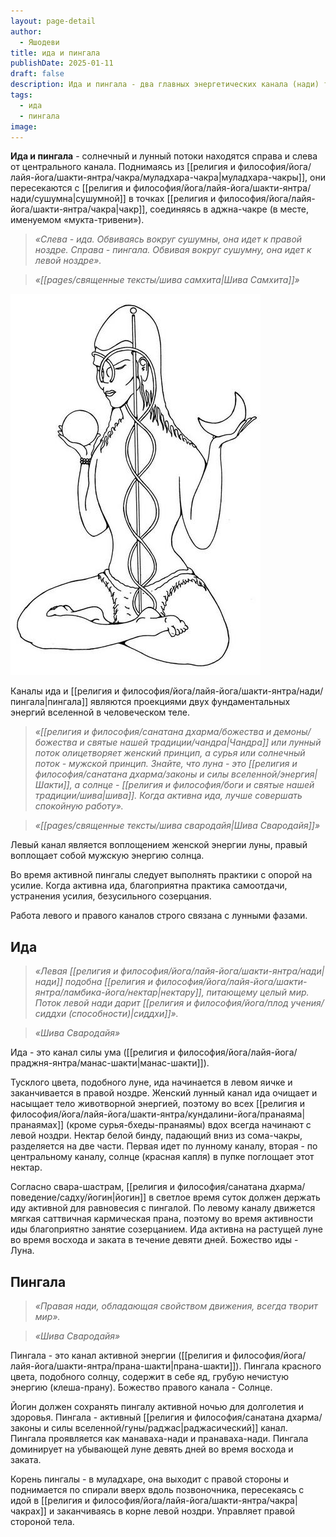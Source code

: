 ```yaml
---
layout: page-detail
author:
  - Яшодеви
title: ида и пингала
publishDate: 2025-01-11
draft: false
description: Ида и пингала - два главных энергетических канала (нади) тонкого тела, которые начинаются в муладхара-чакре и поднимаются спирально вдоль позвоночника, перекрещиваясь у основных чакр и встречаясь в аджна-чакре. Их балансировка является ключевым условием для активации сушумны.
tags:
  - ида
  - пингала
image:
---
```

**Ида и пингала** - солнечный и лунный потоки находятся справа и слева от центрального канала. Поднимаясь из [[религия и философия/йога/лайя-йога/шакти-янтра/чакра/муладхара-чакра|муладхара-чакры]], они пересекаются с [[религия и философия/йога/лайя-йога/шакти-янтра/нади/сушумна|сушумной]] в точках [[религия и философия/йога/лайя-йога/шакти-янтра/чакра|чакр]], соединяясь в аджна-чакре (в месте, именуемом «мукта-тривени»). 

>*«Слева - ида. Обвиваясь вокруг сушумны, она идет к правой ноздре. Справа - пингала. Обвивая вокруг сушумну, она идет к левой ноздре».*

>*«[[pages/священные тексты/шива самхита|Шива Самхита]]»*


![ида_и_пингала](религия%20и%20философия/йога/лайя-йога/шакти-янтра/нади/media/ида-пингала.png)



Каналы ида и [[религия и философия/йога/лайя-йога/шакти-янтра/нади/пингала|пингала]] являются проекциями двух фундаментальных энергий вселенной в человеческом теле. 

>*«[[религия и философия/санатана дхарма/божества и демоны/божества и святые нашей традиции/чандра|Чандра]] или лунный поток олицетворяет женский принцип, а сурья или солнечный поток - мужской принцип. Знайте, что луна - это [[религия и философия/санатана дхарма/законы и силы вселенной/энергия|Шакти]], а солнце - [[религия и философия/боги и святые нашей традиции/шива|шива]]. Когда активна ида, лучше совершать спокойную работу».*
 
>*«[[pages/священные тексты/шива свародайя|Шива Свародайя]]»*

Левый канал является воплощением женской энергии луны, правый воплощает собой мужскую энергию солнца. 

Во время активной пингалы следует выполнять практики с опорой на усилие. Когда активна ида, благоприятна практика самоотдачи, устранения усилия, безусильного созерцания. 

Работа левого и правого каналов строго связана с лунными фазами. 

## Ида 
>*«Левая [[религия и философия/йога/лайя-йога/шакти-янтра/нади|нади]] подобна [[религия и философия/йога/лайя-йога/шакти-янтра/ламбика-йога/нектар|нектару]], питающему целый мир. Поток левой нади дарит [[религия и философия/йога/плод учения/сиддхи (способности)|сиддхи]]».*
 
>*«Шива Свародайя»*

Ида - это канал силы ума ([[религия и философия/йога/лайя-йога/праджня-янтра/манас-шакти|манас-шакти]]). 

Тусклого цвета, подобного луне, ида начинается в левом яичке и заканчивается в правой ноздре. Женский лунный канал ида очищает и насыщает тело животворной энергией, поэтому во всех [[религия и философия/йога/лайя-йога/шакти-янтра/кундалини-йога/пранаяма|пранаямах]] (кроме сурья-бхеды-пранаямы) вдох всегда начинают с левой ноздри. Нектар белой бинду, падающий вниз из сома-чакры, разделяется на две части. Первая идет по лунному каналу, вторая - по центральному каналу, солнце (красная капля) в пупке поглощает этот нектар. 

Согласно свара-шастрам, [[религия и философия/санатана дхарма/поведение/садху/йогин|йогин]] в светлое время суток должен держать иду активной для равновесия с пингалой. По левому каналу движется мягкая саттвичная кармическая прана, поэтому во время активности иды благоприятно занятие созерцанием. Ида активна на растущей луне во время восхода и заката в течение девяти дней. Божество иды - Луна. 

## Пингала 
>*«Правая нади, обладающая свойством движения, всегда творит мир».*

>*«Шива Свародайя»*

Пингала - это канал активной энергии ([[религия и философия/йога/лайя-йога/шакти-янтра/прана-шакти|прана-шакти]]). Пингала красного цвета, подобного солнцу, содержит в себе яд, грубую нечистую энергию (клеша-прану). Божество правого канала - Солнце. 

Йогин должен сохранять пингалу активной ночью для долголетия и здоровья. Пингала - активный [[религия и философия/санатана дхарма/законы и силы вселенной/гуны/раджас|раджасический]] канал. Пингала проявляется как манаваха-нади и пранаваха-нади. Пингала доминирует на убывающей луне девять дней во время восхода и заката. 

Корень пингалы - в муладхаре, она выходит с правой стороны и поднимается по спирали вверх вдоль позвоночника, пересекаясь с идой в [[религия и философия/йога/лайя-йога/шакти-янтра/чакра|чакрах]] и заканчиваясь в корне левой ноздри. Управляет правой стороной тела.